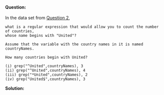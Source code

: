<b>Question:</b>
<br><br>
In the data set from <a href="https://github.com/ashumeow/GettingAndCleaningData/blob/master/week-4/ProgrammingQuizzes/2.md">Question 2</a>,
```
what is a regular expression that would allow you to count the number of countries,
whose name begins with "United"? 

Assume that the variable with the country names in it is named countryNames. 

How many countries begin with United?

(i) grep("^United",countryNames), 3
(ii) grep("^United",countryNames), 4
(iii) grep("*United",countryNames), 2
(iv) grep("United$",countryNames), 3
```
<b>Solution:</b>
